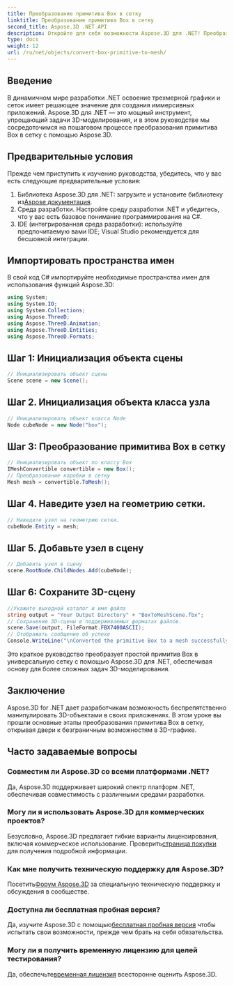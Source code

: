 ```yaml
---
title: Преобразование примитива Box в сетку
linktitle: Преобразование примитива Box в сетку
second_title: Aspose.3D .NET API
description: Откройте для себя возможности Aspose.3D для .NET! Преобразуйте примитивы Box в универсальную сетку без особых усилий. Улучшите свою игру с 3D-графикой уже сегодня.
type: docs
weight: 12
url: /ru/net/objects/convert-box-primitive-to-mesh/
---
```

## Введение
В динамичном мире разработки .NET освоение трехмерной графики и сеток имеет решающее значение для создания иммерсивных приложений. Aspose.3D для .NET — это мощный инструмент, упрощающий задачи 3D-моделирования, и в этом руководстве мы сосредоточимся на пошаговом процессе преобразования примитива Box в сетку с помощью Aspose.3D.
## Предварительные условия
Прежде чем приступить к изучению руководства, убедитесь, что у вас есть следующие предварительные условия:
1.  Библиотека Aspose.3D для .NET: загрузите и установите библиотеку из[Aspose документация](https://reference.aspose.com/3d/net/).
2. Среда разработки. Настройте среду разработки .NET и убедитесь, что у вас есть базовое понимание программирования на C#.
3. IDE (интегрированная среда разработки): используйте предпочитаемую вами IDE; Visual Studio рекомендуется для бесшовной интеграции.
## Импортировать пространства имен
В свой код C# импортируйте необходимые пространства имен для использования функций Aspose.3D:
```csharp
using System;
using System.IO;
using System.Collections;
using Aspose.ThreeD;
using Aspose.ThreeD.Animation;
using Aspose.ThreeD.Entities;
using Aspose.ThreeD.Formats;
```
## Шаг 1: Инициализация объекта сцены
```csharp
// Инициализировать объект сцены
Scene scene = new Scene();
```
## Шаг 2. Инициализация объекта класса узла
```csharp
// Инициализировать объект класса Node
Node cubeNode = new Node("box");
```
## Шаг 3: Преобразование примитива Box в сетку
```csharp
// Инициализировать объект по классу Box
IMeshConvertible convertible = new Box();
// Преобразование коробки в сетку
Mesh mesh = convertible.ToMesh();
```
## Шаг 4. Наведите узел на геометрию сетки.
```csharp
// Наведите узел на геометрию сетки.
cubeNode.Entity = mesh;
```
## Шаг 5. Добавьте узел в сцену
```csharp
// Добавить узел в сцену
scene.RootNode.ChildNodes.Add(cubeNode);
```
## Шаг 6: Сохраните 3D-сцену
```csharp
//Укажите выходной каталог и имя файла
string output = "Your Output Directory" + "BoxToMeshScene.fbx";
// Сохранение 3D-сцены в поддерживаемых форматах файлов.
scene.Save(output, FileFormat.FBX7400ASCII);
// Отображать сообщение об успехе
Console.WriteLine("\nConverted the primitive Box to a mesh successfully.\nFile saved at " + output);
```
Это краткое руководство преобразует простой примитив Box в универсальную сетку с помощью Aspose.3D для .NET, обеспечивая основу для более сложных задач 3D-моделирования.
## Заключение
Aspose.3D for .NET дает разработчикам возможность беспрепятственно манипулировать 3D-объектами в своих приложениях. В этом уроке вы прошли основные этапы преобразования примитива Box в сетку, открывая двери к безграничным возможностям в 3D-графике.
## Часто задаваемые вопросы
### Совместим ли Aspose.3D со всеми платформами .NET?
Да, Aspose.3D поддерживает широкий спектр платформ .NET, обеспечивая совместимость с различными средами разработки.
### Могу ли я использовать Aspose.3D для коммерческих проектов?
 Безусловно, Aspose.3D предлагает гибкие варианты лицензирования, включая коммерческое использование. Проверить[страница покупки](https://purchase.aspose.com/buy) для получения подробной информации.
### Как мне получить техническую поддержку для Aspose.3D?
 Посетить[Форум Aspose.3D](https://forum.aspose.com/c/3d/18) за специальную техническую поддержку и обсуждения в сообществе.
### Доступна ли бесплатная пробная версия?
 Да, изучите Aspose.3D с помощью[бесплатная пробная версия](https://releases.aspose.com/) чтобы испытать свои возможности, прежде чем брать на себя обязательства.
### Могу ли я получить временную лицензию для целей тестирования?
 Да, обеспечьте[временная лицензия](https://purchase.aspose.com/temporary-license/) всесторонне оценить Aspose.3D.